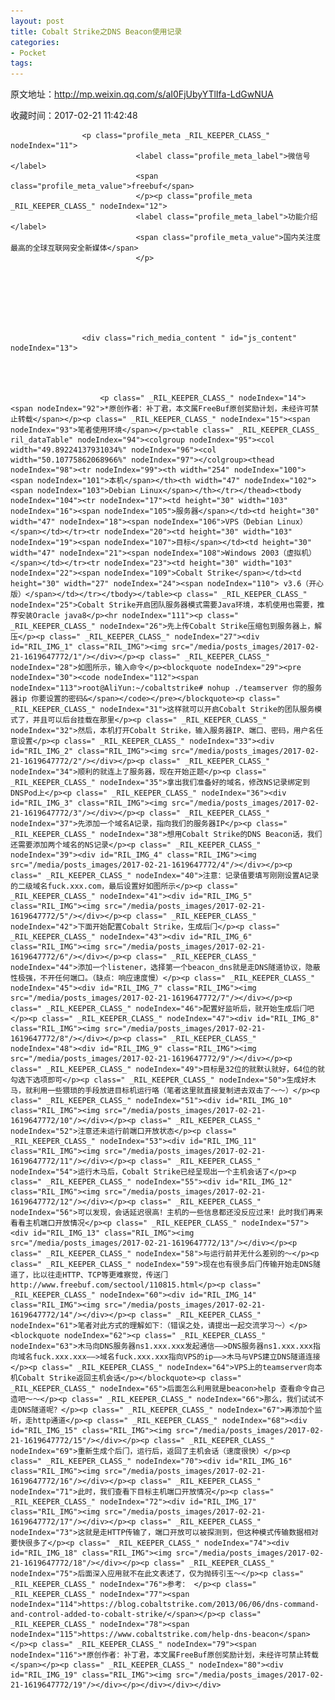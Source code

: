 ```yaml
---
layout: post
title: Cobalt Strike之DNS Beacon使用记录
categories:
- Pocket
tags:
---
```

原文地址：http://mp.weixin.qq.com/s/aI0FjUbyYTlIfa-LdGwNUA

收藏时间：2017-02-21 11:42:48

<div  lang="zh">
                <div id="img-content" class="rich_media_area_primary" nodeIndex="6">
                    
                    <p class="profile_meta _RIL_KEEPER_CLASS_" nodeIndex="11">
                                <label class="profile_meta_label">微信号</label>
                                <span class="profile_meta_value">freebuf</span>
                                </p><p class="profile_meta _RIL_KEEPER_CLASS_" nodeIndex="12">
                                <label class="profile_meta_label">功能介绍</label>
                                <span class="profile_meta_value">国内关注度最高的全球互联网安全新媒体</span>
                                </p>
                    
                    
                    
                    
                                                            
                                                            
                    
                    <div class="rich_media_content " id="js_content" nodeIndex="13">
                        

                        
                        
                        <p class=" _RIL_KEEPER_CLASS_" nodeIndex="14"><span nodeIndex="92">*原创作者：补丁君，本文属FreeBuf原创奖励计划，未经许可禁止转载</span></p><p class=" _RIL_KEEPER_CLASS_" nodeIndex="15"><span nodeIndex="93">笔者使用环境</span></p><table class=" _RIL_KEEPER_CLASS_ ril_dataTable" nodeIndex="94"><colgroup nodeIndex="95"><col width="49.89224137931034%" nodeIndex="96"><col width="50.10775862068966%" nodeIndex="97"></colgroup><thead nodeIndex="98"><tr nodeIndex="99"><th width="254" nodeIndex="100"><span nodeIndex="101">本机</span></th><th width="47" nodeIndex="102"><span nodeIndex="103">Debian Linux</span></th></tr></thead><tbody nodeIndex="104"><tr nodeIndex="17"><td height="30" width="103" nodeIndex="16"><span nodeIndex="105">服务器</span></td><td height="30" width="47" nodeIndex="18"><span nodeIndex="106">VPS（Debian Linux）</span></td></tr><tr nodeIndex="20"><td height="30" width="103" nodeIndex="19"><span nodeIndex="107">目标</span></td><td height="30" width="47" nodeIndex="21"><span nodeIndex="108">Windows 2003（虚拟机）</span></td></tr><tr nodeIndex="23"><td height="30" width="103" nodeIndex="22"><span nodeIndex="109">Cobalt Strike</span></td><td height="30" width="27" nodeIndex="24"><span nodeIndex="110"> v3.6（开心版）</span></td></tr></tbody></table><p class=" _RIL_KEEPER_CLASS_" nodeIndex="25">Cobalt Strike开启团队服务器模式需要Java环境，本机使用也需要，推荐安装Oracle java8</p><hr nodeIndex="111"><p class=" _RIL_KEEPER_CLASS_" nodeIndex="26">先上传Cobalt Strike压缩包到服务器上，解压</p><p class=" _RIL_KEEPER_CLASS_" nodeIndex="27"><div id="RIL_IMG_1" class="RIL_IMG"><img src="/media/posts_images/2017-02-21-1619647772/1"/></div></p><p class=" _RIL_KEEPER_CLASS_" nodeIndex="28">如图所示，输入命令</p><blockquote nodeIndex="29"><pre nodeIndex="30"><code nodeIndex="112"><span nodeIndex="113">root@AliYun:~/cobaltstrike# nohup ./teamserver 你的服务器ip 你要设置的密码&</span></code></pre></blockquote><p class=" _RIL_KEEPER_CLASS_" nodeIndex="31">这样就可以开启Cobalt Strike的团队服务模式了，并且可以后台挂载在那里</p><p class=" _RIL_KEEPER_CLASS_" nodeIndex="32">然后，本机打开Cobalt Strike，输入服务器IP、端口、密码，用户名任意设置</p><p class=" _RIL_KEEPER_CLASS_" nodeIndex="33"><div id="RIL_IMG_2" class="RIL_IMG"><img src="/media/posts_images/2017-02-21-1619647772/2"/></div></p><p class=" _RIL_KEEPER_CLASS_" nodeIndex="34">顺利的就连上了服务器，现在开始正题</p><p class=" _RIL_KEEPER_CLASS_" nodeIndex="35">拿出我们准备好的域名，修改NS记录绑定到DNSPod上</p><p class=" _RIL_KEEPER_CLASS_" nodeIndex="36"><div id="RIL_IMG_3" class="RIL_IMG"><img src="/media/posts_images/2017-02-21-1619647772/3"/></div></p><p class=" _RIL_KEEPER_CLASS_" nodeIndex="37">先添加一个域名A记录，指向我们的服务器IP</p><p class=" _RIL_KEEPER_CLASS_" nodeIndex="38">想用Cobalt Strike的DNS Beacon话，我们还需要添加两个域名的NS记录</p><p class=" _RIL_KEEPER_CLASS_" nodeIndex="39"><div id="RIL_IMG_4" class="RIL_IMG"><img src="/media/posts_images/2017-02-21-1619647772/4"/></div></p><p class=" _RIL_KEEPER_CLASS_" nodeIndex="40">注意：记录值要填写刚刚设置A记录的二级域名fuck.xxx.com，最后设置好如图所示</p><p class=" _RIL_KEEPER_CLASS_" nodeIndex="41"><div id="RIL_IMG_5" class="RIL_IMG"><img src="/media/posts_images/2017-02-21-1619647772/5"/></div></p><p class=" _RIL_KEEPER_CLASS_" nodeIndex="42">下面开始配置Cobalt Strike，生成后门</p><p class=" _RIL_KEEPER_CLASS_" nodeIndex="43"><div id="RIL_IMG_6" class="RIL_IMG"><img src="/media/posts_images/2017-02-21-1619647772/6"/></div></p><p class=" _RIL_KEEPER_CLASS_" nodeIndex="44">添加一个listener，选择第一个beacon_dns就是走DNS隧道协议，隐蔽性极强，不开任何端口。（缺点：响应速度慢）</p><p class=" _RIL_KEEPER_CLASS_" nodeIndex="45"><div id="RIL_IMG_7" class="RIL_IMG"><img src="/media/posts_images/2017-02-21-1619647772/7"/></div></p><p class=" _RIL_KEEPER_CLASS_" nodeIndex="46">配置好监听后，就开始生成后门吧</p><p class=" _RIL_KEEPER_CLASS_" nodeIndex="47"><div id="RIL_IMG_8" class="RIL_IMG"><img src="/media/posts_images/2017-02-21-1619647772/8"/></div></p><p class=" _RIL_KEEPER_CLASS_" nodeIndex="48"><div id="RIL_IMG_9" class="RIL_IMG"><img src="/media/posts_images/2017-02-21-1619647772/9"/></div></p><p class=" _RIL_KEEPER_CLASS_" nodeIndex="49">目标是32位的就默认就好，64位的就勾选下选项即可</p><p class=" _RIL_KEEPER_CLASS_" nodeIndex="50">生成好木马，就利用一些猥琐的手段放进目标机运行咯（笔者这里就直接复制进去双击了～～）</p><p class=" _RIL_KEEPER_CLASS_" nodeIndex="51"><div id="RIL_IMG_10" class="RIL_IMG"><img src="/media/posts_images/2017-02-21-1619647772/10"/></div></p><p class=" _RIL_KEEPER_CLASS_" nodeIndex="52">注意还未运行前端口开放状态</p><p class=" _RIL_KEEPER_CLASS_" nodeIndex="53"><div id="RIL_IMG_11" class="RIL_IMG"><img src="/media/posts_images/2017-02-21-1619647772/11"/></div></p><p class=" _RIL_KEEPER_CLASS_" nodeIndex="54">运行木马后，Cobalt Strike已经呈现出一个主机会话了</p><p class=" _RIL_KEEPER_CLASS_" nodeIndex="55"><div id="RIL_IMG_12" class="RIL_IMG"><img src="/media/posts_images/2017-02-21-1619647772/12"/></div></p><p class=" _RIL_KEEPER_CLASS_" nodeIndex="56">可以发现，会话延迟很高！主机的一些信息都还没反应过来！此时我们再来看看主机端口开放情况</p><p class=" _RIL_KEEPER_CLASS_" nodeIndex="57"><div id="RIL_IMG_13" class="RIL_IMG"><img src="/media/posts_images/2017-02-21-1619647772/13"/></div></p><p class=" _RIL_KEEPER_CLASS_" nodeIndex="58">与运行前并无什么差别的～</p><p class=" _RIL_KEEPER_CLASS_" nodeIndex="59">现在也有很多后门传输开始走DNS隧道了，比以往走HTTP、TCP等更难察觉，传送门http://www.freebuf.com/sectool/110815.html</p><p class=" _RIL_KEEPER_CLASS_" nodeIndex="60"><div id="RIL_IMG_14" class="RIL_IMG"><img src="/media/posts_images/2017-02-21-1619647772/14"/></div></p><p class=" _RIL_KEEPER_CLASS_" nodeIndex="61">笔者对此方式的理解如下：（错误之处，请提出一起交流学习～）</p><blockquote nodeIndex="62"><p class=" _RIL_KEEPER_CLASS_" nodeIndex="63">木马向DNS服务器ns1.xxx.xxx发起通信——>DNS服务器ns1.xxx.xxx指向域名fuck.xxx.xxx——>域名fuck.xxx.xxx指向VPS的ip——>木马与VPS建立DNS隧道连接</p><p class=" _RIL_KEEPER_CLASS_" nodeIndex="64">VPS上的teamserver向本机Cobalt Strike返回主机会话</p></blockquote><p class=" _RIL_KEEPER_CLASS_" nodeIndex="65">后面怎么利用就是beacon>help 查看命令自己造吧～～</p><p class=" _RIL_KEEPER_CLASS_" nodeIndex="66">那么，我们试试不走DNS隧道呢？</p><p class=" _RIL_KEEPER_CLASS_" nodeIndex="67">再添加个监听，走http通道</p><p class=" _RIL_KEEPER_CLASS_" nodeIndex="68"><div id="RIL_IMG_15" class="RIL_IMG"><img src="/media/posts_images/2017-02-21-1619647772/15"/></div></p><p class=" _RIL_KEEPER_CLASS_" nodeIndex="69">重新生成个后门，运行后，返回了主机会话（速度很快）</p><p class=" _RIL_KEEPER_CLASS_" nodeIndex="70"><div id="RIL_IMG_16" class="RIL_IMG"><img src="/media/posts_images/2017-02-21-1619647772/16"/></div></p><p class=" _RIL_KEEPER_CLASS_" nodeIndex="71">此时，我们查看下目标主机端口开放情况</p><p class=" _RIL_KEEPER_CLASS_" nodeIndex="72"><div id="RIL_IMG_17" class="RIL_IMG"><img src="/media/posts_images/2017-02-21-1619647772/17"/></div></p><p class=" _RIL_KEEPER_CLASS_" nodeIndex="73">这就是走HTTP传输了，端口开放可以被探测到，但这种模式传输数据相对要快很多了</p><p class=" _RIL_KEEPER_CLASS_" nodeIndex="74"><div id="RIL_IMG_18" class="RIL_IMG"><img src="/media/posts_images/2017-02-21-1619647772/18"/></div></p><p class=" _RIL_KEEPER_CLASS_" nodeIndex="75">后面深入应用就不在此文表述了，仅为抛砖引玉～</p><p class=" _RIL_KEEPER_CLASS_" nodeIndex="76">参考： </p><p class=" _RIL_KEEPER_CLASS_" nodeIndex="77"><span nodeIndex="114">https://blog.cobaltstrike.com/2013/06/06/dns-command-and-control-added-to-cobalt-strike/</span></p><p class=" _RIL_KEEPER_CLASS_" nodeIndex="78"><span nodeIndex="115">https://www.cobaltstrike.com/help-dns-beacon</span></p><p class=" _RIL_KEEPER_CLASS_" nodeIndex="79"><span nodeIndex="116">*原创作者：补丁君，本文属FreeBuf原创奖励计划，未经许可禁止转载</span></p><p class=" _RIL_KEEPER_CLASS_" nodeIndex="80"><div id="RIL_IMG_19" class="RIL_IMG"><img src="/media/posts_images/2017-02-21-1619647772/19"/></div></p></div></div></div>